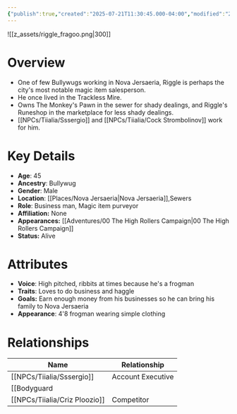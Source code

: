 ```yaml
---
{"publish":true,"created":"2025-07-21T11:30:45.000-04:00","modified":"2025-10-17T10:25:20.736-04:00","published":"2025-10-17T10:25:20.736-04:00","cssclasses":"","Age":"45","Ancestry":"Bullywug","Gender":"Male","Location":["[[Nova Jersaeria]]","Sewers"],"Role":["Business man, Magic item purveyor"],"Affiliation":["None"],"Appearances":["[[00 The High Rollers Campaign]]"],"Status":"Alive"}
---
```


![[z_assets/riggle_fragoo.png|300]]

# Overview
- One of few Bullywugs working in Nova Jersaeria, Riggle is perhaps the city's most notable magic item salesperson.
- He once lived in the Trackless Mire.
- Owns The Monkey's Pawn in the sewer for shady dealings, and Riggle's Runeshop in the marketplace for less shady dealings.
- [[NPCs/Tiialia/Sssergio]] and [[NPCs/Tiialia/Cock Strombolinov]] work for him.

# Key Details
- **Age**: 45
- **Ancestry**: Bullywug
- **Gender**: Male
- **Location**: [[Places/Nova Jersaeria\|Nova Jersaeria]],Sewers
- **Role**: Business man, Magic item purveyor
- **Affiliation:** None
- **Appearances:** [[Adventures/00 The High Rollers Campaign\|00 The High Rollers Campaign]]
- **Status:** Alive

# Attributes
- **Voice**: High pitched, ribbits at times because he's a frogman
- **Traits**: Loves to do business and haggle
- **Goals:** Earn enough money from his businesses so he can bring his family to Nova Jersaeria
- **Appearance**: 4'8 frogman wearing simple clothing

# Relationships

| Name                  | Relationship       |
| --------------------- | ------------------ |
| [[NPCs/Tiialia/Sssergio]]          | Account Executive  |
| [[Bodyguard |
| [[NPCs/Tiialia/Criz Ploozio]]      | Competitor         |
